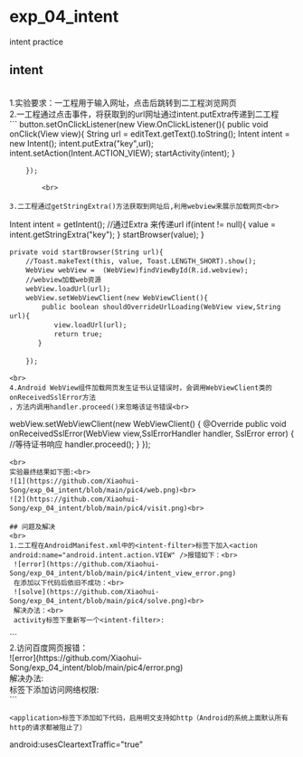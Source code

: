 # exp_04_intent
intent practice

## intent  
<br>
1.实验要求：一工程用于输入网址，点击后跳转到二工程浏览网页<br>  
2.一工程通过点击事件，将获取到的url网址通过intent.putExtra传递到二工程<br>  
```
 button.setOnClickListener(new View.OnClickListener(){
            public void onClick(View view){
                String url = editText.getText().toString();
                Intent intent = new Intent();
                intent.putExtra("key",url);
                intent.setAction(Intent.ACTION_VIEW);
                startActivity(intent);
            }

        });    
```  
        <br>

3.二工程通过getStringExtra()方法获取到网址后,利用webview来展示加载网页<br>  
```
 Intent intent = getIntent();
        //通过Extra 来传递url
        if(intent != null){
            value = intent.getStringExtra("key");
        }
        startBrowser(value);
    }

    private void startBrowser(String url){
        //Toast.makeText(this, value, Toast.LENGTH_SHORT).show();
        WebView webView =  (WebView)findViewById(R.id.webview);
        //webview加载web资源
        webView.loadUrl(url);
        webView.setWebViewClient(new WebViewClient(){
            public boolean shouldOverrideUrlLoading(WebView view,String url){
               view.loadUrl(url);
               return true;
           }

        });
```
<br>  
4.Android WebView组件加载网页发生证书认证错误时，会调用WebViewClient类的onReceivedSslError方法
，方法内调用handler.proceed()来忽略该证书错误<br>  
```

 webView.setWebViewClient(new WebViewClient() {
            @Override
            public void onReceivedSslError(WebView view,SslErrorHandler handler, SslError error) {
                //等待证书响应
                handler.proceed();
            }
        });
```  
<br>  
实验最终结果如下图:<br>    
![1](https://github.com/Xiaohui-Song/exp_04_intent/blob/main/pic4/web.png)<br>  
![2](https://github.com/Xiaohui-Song/exp_04_intent/blob/main/pic4/visit.png)<br>  

## 问题及解决
<br>  
1.二工程在AndroidManifest.xml中的<intent-filter>标签下加入<action android:name="android.intent.action.VIEW" />报错如下：<br>  
 ![error](https://github.com/Xiaohui-Song/exp_04_intent/blob/main/pic4/intent_view_error.png)  
 在添加以下代码后依旧不成功：<br>
 ![solve](https://github.com/Xiaohui-Song/exp_04_intent/blob/main/pic4/solve.png)<br>  
 解决办法：<br>  
 activity标签下重新写一个<intent-filter>:
 ```
 <intent-filter>
                <action android:name="android.intent.action.VIEW" />
                <category android:name="android.intent.category.DEFAULT" />
            </intent-filter>
 ```  
 <br>  
 2.访问百度网页报错：<br>  
 ![error](https://github.com/Xiaohui-Song/exp_04_intent/blob/main/pic4/error.png)<br>  
 解决办法:<br>  
 <manifest>标签下添加访问网络权限:<br>  
  ```
  <uses-permission android:name="android.permission.INTERNET" />
  
  ```
  <application>标签下添加如下代码，启用明文支持如http（Android的系统上面默认所有http的请求都被阻止了）
  ```
  android:usesCleartextTraffic="true"
  ```
  

